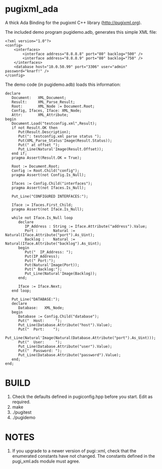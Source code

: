# pugixml_ada
A thick Ada Binding for the pugixml C++ library (http://pugixml.org).

The included demo program pugidemo.adb, generates this 
simple XML file:

    <?xml version="1.0"?>
    <config>
        <interfaces>
            <interface address="8.8.8.8" port="80" backlog="500" />
            <interface address="8.8.8.9" port="80" backlog="750" />
        </interfaces>
        <database host="10.0.50.99" port="3306" user="admin" password="knarf!" />
    </config>

The demo code (in pugidemo.adb) loads this information:

    declare
       Document:   XML_Document;
       Result:     XML_Parse_Result;
       Root:       XML_Node := Document.Root;
       Config, Ifaces, Iface: XML_Node;
       Attr:       XML_Attribute;
    begin
       Document.Load("testconfig.xml",Result);
       if not Result.OK then
          Put(Result.Description);
          Put(": testconfig.xml parse status ");
          Put(XML_Parse_Status'Image(Result.Status));
          Put(" at offset ");
          Put_Line(Natural'Image(Result.Offset));
       end if;
       pragma Assert(Result.OK = True);
 
       Root := Document.Root;
       Config := Root.Child("config");
       pragma Assert(not Config.Is_Null);
 
       Ifaces := Config.Child("interfaces");
       pragma Assert(not Ifaces.Is_Null);
 
       Put_Line("CONFIGURED INTERFACES:");
 
       Iface := Ifaces.First_Child;
       pragma Assert(not Iface.Is_Null);
       
       while not Iface.Is_Null loop
          declare
             IP_Address : String := Iface.Attribute("address").Value;
             Port :       Natural := Natural(Iface.Attribute("port").As_Uint);
             Backlog :    Natural := Natural(Iface.Attribute("backlog").As_Uint);
          begin
             Put("  IP_Address: ");
             Put(IP_Address);
             Put(" Port:");
             Put(Natural'Image(Port));
             Put(" Backlog:");
             Put_Line(Natural'Image(Backlog));
          end;
 
          Iface := Iface.Next;
       end loop;
 
       Put_Line("DATABASE:");
       declare
          Database:   XML_Node;
       begin
          Database := Config.Child("database");
          Put("  Host:     ");
          Put_Line(Database.Attribute("host").Value);
          Put("  Port:    ");
          Put_Line(Natural'Image(Natural(Database.Attribute("port").As_Uint)));
          Put("  User:     ");
          Put_Line(Database.Attribute("user").Value);
          Put("  Password: ");
          Put_Line(Database.Attribute("password").Value);
       end;
    end;

# BUILD

1. Check the defaults defined in pugiconfig.hpp before you start. Edit as required.
1. make
1. ./pugitest
1. ./pugidemo

# NOTES

1. If you upgrade to a newer version of pugi::xml, check that the enumerated constants have not changed. 
The constants defined in the pugi_xml.ads module must agree.
